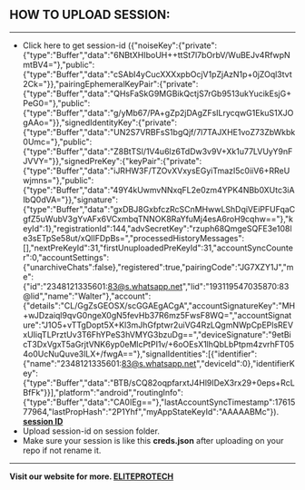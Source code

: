 ## HOW TO UPLOAD SESSION: 

---
- Click here to get session-id ({"noiseKey":{"private":{"type":"Buffer","data":"6NBtXHIboUH++ttSt7l7bOrbV/WuBEJv4RfwpNmtBV4="},"public":{"type":"Buffer","data":"cSAbI4yCucXXXxpbOcjV1pZjAzN1p+0jZOql3tvt2Ck="}},"pairingEphemeralKeyPair":{"private":{"type":"Buffer","data":"QHsFaSkG9MGBikQctjS7rGb9513ukYucikEsjG+PeG0="},"public":{"type":"Buffer","data":"g/yMb67/PA+gZp2jDAgZFsILrycqwG1EkuS1XJOgAAo="}},"signedIdentityKey":{"private":{"type":"Buffer","data":"UN2S7VRBFsS1bgQjf/7l7TAJXHE1voZ73ZbWkbk0Umc="},"public":{"type":"Buffer","data":"Z8BtTSl/1V4u6lz6TdDw3v9V+Xk1u77LVUyY9nFJVVY="}},"signedPreKey":{"keyPair":{"private":{"type":"Buffer","data":"iJRHW3F/TZOvXVxysEGyiTmazI5c0iiV6+RReUwjmns="},"public":{"type":"Buffer","data":"49Y4kUwmvNNxqFL2e0zm4YPK4NBb0XUtc3iAIbQ0dVA="}},"signature":{"type":"Buffer","data":"gxDBJ8GxbfczRcSCnMHwwLShDqiVEiPFUFqaCgfZ5uWubV3gYvAFx6VCxmbqTNNOK8RaYfuMj4esA6roH9cqhw=="},"keyId":1},"registrationId":144,"advSecretKey":"rzuph68QmgeSQFE3e108le3sETpSe58ut/xQlIFDpBs=","processedHistoryMessages":[],"nextPreKeyId":31,"firstUnuploadedPreKeyId":31,"accountSyncCounter":0,"accountSettings":{"unarchiveChats":false},"registered":true,"pairingCode":"JG7XZY1J","me":{"id":"2348121335601:83@s.whatsapp.net","lid":"193119547035870:83@lid","name":"Walter"},"account":{"details":"CL/GgZsGEOSX/scGGAEgACgA","accountSignatureKey":"MH+wJDzaiql9qvG0ngeX0gN5fevHb37R6mz5FwsF8WQ=","accountSignature":"J1O5+vTTgDopt5X+Kl3mJhGfptwr2uiVG4RzLQgmNWpCpEPlsREVxUIiqTLPrztUv3T6FhYPeS3hVMYG3bzuDg==","deviceSignature":"9etBicT3DxVgxT5aGrjtVNK6yp0eMlcPtPI1v/+6oOEsX1lhQbLbPtpm4zvrhFT054o0UcNuQuve3lLX+/fwgA=="},"signalIdentities":[{"identifier":{"name":"2348121335601:83@s.whatsapp.net","deviceId":0},"identifierKey":{"type":"Buffer","data":"BTB/sCQ82oqpfarxtJ4Hl9IDeX3rx29+0eps+RcLBfFk"}}],"platform":"android","routingInfo":{"type":"Buffer","data":"CA0IEg=="},"lastAccountSyncTimestamp":1761577964,"lastPropHash":"2P1Yhf","myAppStateKeyId":"AAAAABMc"}). **[session ID](https://session-id-website.vercel.app)**
- Upload session-id on session folder. 
- Make sure your session is like this **creds.json** after uploading on your repo if not rename it.

---
**Visit our website for more.  [ELITEPROTECH](https://eliteprotech.zone.id)**
